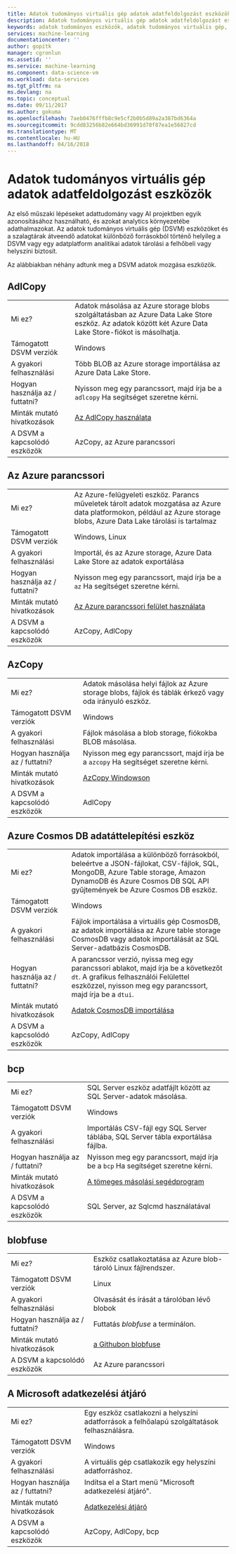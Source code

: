 ```yaml
---
title: Adatok tudományos virtuális gép adatok adatfeldolgozást eszközök - Azure |} Microsoft Docs
description: Adatok tudományos virtuális gép adatok adatfeldolgozást eszközök
keywords: adatok tudományos eszközök, adatok tudományos virtuális gép, adattudomány, linux adattudomány eszközei
services: machine-learning
documentationcenter: ''
author: gopitk
manager: cgronlun
ms.assetid: ''
ms.service: machine-learning
ms.component: data-science-vm
ms.workload: data-services
ms.tgt_pltfrm: na
ms.devlang: na
ms.topic: conceptual
ms.date: 09/11/2017
ms.author: gokuma
ms.openlocfilehash: 7aeb0476fffb8c9e5cf2b0b5d89a2a387bd6364a
ms.sourcegitcommit: 9cdd83256b82e664bd36991d78f87ea1e56827cd
ms.translationtype: MT
ms.contentlocale: hu-HU
ms.lasthandoff: 04/16/2018
---
```

# <a name="data-science-virtual-machine-data-ingestion-tools"></a>Adatok tudományos virtuális gép adatok adatfeldolgozást eszközök

Az első műszaki lépéseket adattudomány vagy AI projektben egyik azonosításához használható, és azokat analytics környezetébe adathalmazokat. Az adatok tudományos virtuális gép (DSVM) eszközöket és a szalagtárak átveendő adatokat különböző forrásokból történő helyileg a DSVM vagy egy adatplatform analitikai adatok tárolási a felhőbeli vagy helyszíni biztosít. 

Az alábbiakban néhány adtunk meg a DSVM adatok mozgása eszközök. 

## <a name="adlcopy"></a>AdlCopy

|    |           |
| ------------- | ------------- |
| Mi ez?   | Adatok másolása az Azure storage blobs szolgáltatásban az Azure Data Lake Store eszköz. Az adatok között két Azure Data Lake Store-fiókot is másolhatja.      |
| Támogatott DSVM verziók      | Windows      |
| A gyakori felhasználási      | Több BLOB az Azure storage importálása az Azure Data Lake Store.      |
|  Hogyan használja az / futtatni?    |   Nyisson meg egy parancssort, majd írja be a `adlcopy` Ha segítséget szeretne kérni.    |
| Minták mutató hivatkozások      | [Az AdlCopy használata](https://docs.microsoft.com/azure/data-lake-store/data-lake-store-copy-data-azure-storage-blob)      |
| A DSVM a kapcsolódó eszközök      | AzCopy, az Azure parancssori     |

## <a name="azure-command-line"></a>Az Azure parancssori

|    |           |
| ------------- | ------------- |
| Mi ez?   | Az Azure-felügyeleti eszköz. Parancs műveletek tárolt adatok mozgatása az Azure data platformokon, például az Azure storage blobs, Azure Data Lake tárolási is tartalmaz     |
| Támogatott DSVM verziók      | Windows, Linux     |
| A gyakori felhasználási      | Importál, és az Azure storage, Azure Data Lake Store az adatok exportálása      |
|  Hogyan használja az / futtatni?    |   Nyisson meg egy parancssort, majd írja be a `az` Ha segítséget szeretne kérni.    |
| Minták mutató hivatkozások      | [Az Azure parancssori felület használata](https://docs.microsoft.com/cli/azure)     |
| A DSVM a kapcsolódó eszközök      | AzCopy, AdlCopy      |


## <a name="azcopy"></a>AzCopy

|    |           |
| ------------- | ------------- |
| Mi ez?   | Adatok másolása helyi fájlok az Azure storage blobs, fájlok és táblák érkező vagy oda irányuló eszköz.      |
| Támogatott DSVM verziók      | Windows      |
| A gyakori felhasználási      | Fájlok másolása a blob storage, fiókokba BLOB másolása.      |
|  Hogyan használja az / futtatni?    |   Nyisson meg egy parancssort, majd írja be a `azcopy` Ha segítséget szeretne kérni.    |
| Minták mutató hivatkozások      | [AzCopy Windowson](https://docs.microsoft.com/azure/storage/common/storage-use-azcopy)      |
| A DSVM a kapcsolódó eszközök      | AdlCopy     |


## <a name="azure-cosmos-db-data-migration-tool"></a>Azure Cosmos DB adatáttelepítési eszköz

|    |           |
| ------------- | ------------- |
| Mi ez?   | Adatok importálása a különböző forrásokból, beleértve a JSON-fájlokat, CSV-fájlok, SQL, MongoDB, Azure Table storage, Amazon DynamoDB és Azure Cosmos DB SQL API gyűjtemények be Azure Cosmos DB eszköz.      |
| Támogatott DSVM verziók      | Windows      |
| A gyakori felhasználási      | Fájlok importálása a virtuális gép CosmosDB, az adatok importálása az Azure table storage CosmosDB vagy adatok importálását az SQL Server-adatbázis CosmosDB.     |
|  Hogyan használja az / futtatni?    |   A parancssor verzió, nyissa meg egy parancssori ablakot, majd írja be a következőt `dt`. A grafikus felhasználói Felülettel eszközzel, nyisson meg egy parancssort, majd írja be a `dtui`.    |
| Minták mutató hivatkozások      | [Adatok CosmosDB importálása](https://docs.microsoft.com/azure/cosmos-db/import-data)      |
| A DSVM a kapcsolódó eszközök      | AzCopy, AdlCopy      |


## <a name="bcp"></a>bcp

|    |           |
| ------------- | ------------- |
| Mi ez?   | SQL Server eszköz adatfájlt között az SQL Server-adatok másolása.      |
| Támogatott DSVM verziók      | Windows      |
| A gyakori felhasználási      | Importálás CSV-fájl egy SQL Server táblába, SQL Server tábla exportálása fájlba.      |
|  Hogyan használja az / futtatni?    |   Nyisson meg egy parancssort, majd írja be a `bcp` Ha segítséget szeretne kérni.    |
| Minták mutató hivatkozások      | [A tömeges másolási segédprogram](https://docs.microsoft.com/sql/tools/bcp-utility)      |
| A DSVM a kapcsolódó eszközök      | SQL Server, az Sqlcmd használatával      |

## <a name="blobfuse"></a>blobfuse

|    |           |
| ------------- | ------------- |
| Mi ez?   | Eszköz csatlakoztatása az Azure blob-tároló Linux fájlrendszer.      |
| Támogatott DSVM verziók      | Linux      |
| A gyakori felhasználási      | Olvasását és írását a tárolóban lévő blobok      |
|  Hogyan használja az / futtatni?    |   Futtatás _blobfuse_ a terminálon.    |
| Minták mutató hivatkozások      | [a Githubon blobfuse](https://github.com/Azure/azure-storage-fuse)      |
| A DSVM a kapcsolódó eszközök      | Az Azure parancssori      |


## <a name="microsoft-data-management-gateway"></a>A Microsoft adatkezelési átjáró

|    |           |
| ------------- | ------------- |
| Mi ez?   | Egy eszköz csatlakozni a helyszíni adatforrások a felhőalapú szolgáltatások felhasználásra.      |
| Támogatott DSVM verziók      | Windows      |
| A gyakori felhasználási      | A virtuális gép csatlakozik egy helyszíni adatforráshoz.      |
|  Hogyan használja az / futtatni?    |   Indítsa el a Start menü "Microsoft adatkezelési átjáró".    |
| Minták mutató hivatkozások      | [Adatkezelési átjáró](https://msdn.microsoft.com/library/dn879362.aspx)      |
| A DSVM a kapcsolódó eszközök      | AzCopy, AdlCopy, bcp    |
